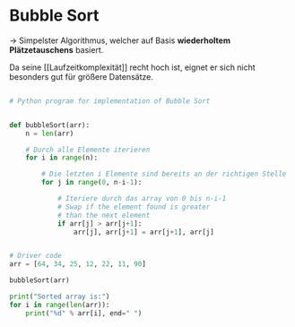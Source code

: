 # Bubble Sort
-> Simpelster Algorithmus, welcher auf Basis **wiederholtem Plätzetauschens** basiert.

Da seine [[Laufzeitkomplexität]] recht hoch ist, eignet er sich nicht besonders gut für größere Datensätze.

```python

# Python program for implementation of Bubble Sort


def bubbleSort(arr):
	n = len(arr)

	# Durch alle Elemente iterieren
	for i in range(n):

		# Die letzten i Elemente sind bereits an der richtigen Stelle
		for j in range(0, n-i-1):

			# Iteriere durch das array von 0 bis n-i-1
			# Swap if the element found is greater
			# than the next element
			if arr[j] > arr[j+1]:
				arr[j], arr[j+1] = arr[j+1], arr[j]


# Driver code
arr = [64, 34, 25, 12, 22, 11, 90]

bubbleSort(arr)

print("Sorted array is:")
for i in range(len(arr)):
	print("%d" % arr[i], end=" ")

```